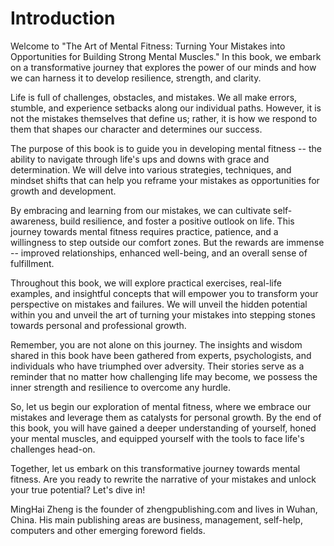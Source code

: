 # Introduction

Welcome to "The Art of Mental Fitness: Turning Your Mistakes into Opportunities for Building Strong Mental Muscles." In this book, we embark on a transformative journey that explores the power of our minds and how we can harness it to develop resilience, strength, and clarity.

Life is full of challenges, obstacles, and mistakes. We all make errors, stumble, and experience setbacks along our individual paths. However, it is not the mistakes themselves that define us; rather, it is how we respond to them that shapes our character and determines our success.

The purpose of this book is to guide you in developing mental fitness -- the ability to navigate through life's ups and downs with grace and determination. We will delve into various strategies, techniques, and mindset shifts that can help you reframe your mistakes as opportunities for growth and development.

By embracing and learning from our mistakes, we can cultivate self-awareness, build resilience, and foster a positive outlook on life. This journey towards mental fitness requires practice, patience, and a willingness to step outside our comfort zones. But the rewards are immense -- improved relationships, enhanced well-being, and an overall sense of fulfillment.

Throughout this book, we will explore practical exercises, real-life examples, and insightful concepts that will empower you to transform your perspective on mistakes and failures. We will unveil the hidden potential within you and unveil the art of turning your mistakes into stepping stones towards personal and professional growth.

Remember, you are not alone on this journey. The insights and wisdom shared in this book have been gathered from experts, psychologists, and individuals who have triumphed over adversity. Their stories serve as a reminder that no matter how challenging life may become, we possess the inner strength and resilience to overcome any hurdle.

So, let us begin our exploration of mental fitness, where we embrace our mistakes and leverage them as catalysts for personal growth. By the end of this book, you will have gained a deeper understanding of yourself, honed your mental muscles, and equipped yourself with the tools to face life's challenges head-on.

Together, let us embark on this transformative journey towards mental fitness. Are you ready to rewrite the narrative of your mistakes and unlock your true potential? Let's dive in!

MingHai Zheng is the founder of zhengpublishing.com and lives in Wuhan, China. His main publishing areas are business, management, self-help, computers and other emerging foreword fields.
